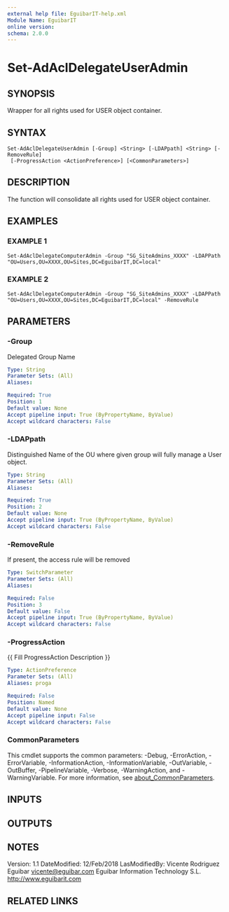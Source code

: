 ```yaml
---
external help file: EguibarIT-help.xml
Module Name: EguibarIT
online version:
schema: 2.0.0
---
```


# Set-AdAclDelegateUserAdmin

## SYNOPSIS
Wrapper for all rights used for USER object container.

## SYNTAX

```
Set-AdAclDelegateUserAdmin [-Group] <String> [-LDAPpath] <String> [-RemoveRule]
 [-ProgressAction <ActionPreference>] [<CommonParameters>]
```

## DESCRIPTION
The function will consolidate all rights used for USER object container.

## EXAMPLES

### EXAMPLE 1
```
Set-AdAclDelegateComputerAdmin -Group "SG_SiteAdmins_XXXX" -LDAPPath "OU=Users,OU=XXXX,OU=Sites,DC=EguibarIT,DC=local"
```

### EXAMPLE 2
```
Set-AdAclDelegateComputerAdmin -Group "SG_SiteAdmins_XXXX" -LDAPPath "OU=Users,OU=XXXX,OU=Sites,DC=EguibarIT,DC=local" -RemoveRule
```

## PARAMETERS

### -Group
Delegated Group Name

```yaml
Type: String
Parameter Sets: (All)
Aliases:

Required: True
Position: 1
Default value: None
Accept pipeline input: True (ByPropertyName, ByValue)
Accept wildcard characters: False
```

### -LDAPpath
Distinguished Name of the OU where given group will fully manage a User object.

```yaml
Type: String
Parameter Sets: (All)
Aliases:

Required: True
Position: 2
Default value: None
Accept pipeline input: True (ByPropertyName, ByValue)
Accept wildcard characters: False
```

### -RemoveRule
If present, the access rule will be removed

```yaml
Type: SwitchParameter
Parameter Sets: (All)
Aliases:

Required: False
Position: 3
Default value: False
Accept pipeline input: True (ByPropertyName, ByValue)
Accept wildcard characters: False
```

### -ProgressAction
{{ Fill ProgressAction Description }}

```yaml
Type: ActionPreference
Parameter Sets: (All)
Aliases: proga

Required: False
Position: Named
Default value: None
Accept pipeline input: False
Accept wildcard characters: False
```

### CommonParameters
This cmdlet supports the common parameters: -Debug, -ErrorAction, -ErrorVariable, -InformationAction, -InformationVariable, -OutVariable, -OutBuffer, -PipelineVariable, -Verbose, -WarningAction, and -WarningVariable. For more information, see [about_CommonParameters](http://go.microsoft.com/fwlink/?LinkID=113216).

## INPUTS

## OUTPUTS

## NOTES
Version:         1.1
DateModified:    12/Feb/2018
LasModifiedBy:   Vicente Rodriguez Eguibar
    vicente@eguibar.com
    Eguibar Information Technology S.L.
    http://www.eguibarit.com

## RELATED LINKS
